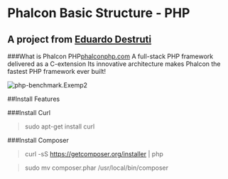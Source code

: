 # Phalcon Basic Structure - PHP
## A project from [Eduardo Destruti](http://destruti.com/)

###What is Phalcon PHP[phalconphp.com](https://phalconphp.com/)
A full-stack PHP framework delivered as a C-extension
Its innovative architecture makes Phalcon the fastest PHP framework ever built!


![php-benchmark.Exemp2](https://systemsarchitectdotnet.files.wordpress.com/2013/04/php-benchmark.png)


##Install Features

###Install Curl
> sudo apt-get install curl

###Install Composer
> curl -sS https://getcomposer.org/installer | php

> sudo mv composer.phar /usr/local/bin/composer

